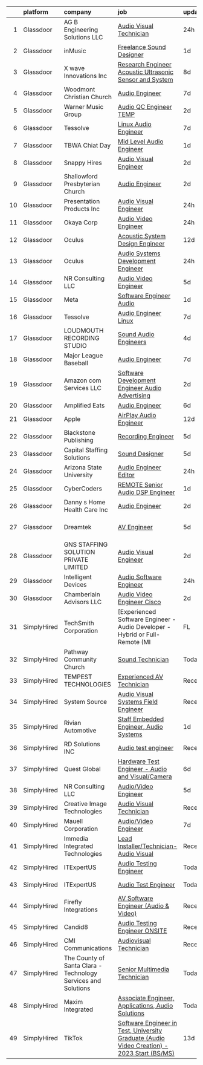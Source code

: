 

|    | platform    | company                                                       | job                                                                                                                                                                                                                                                                                                                                                                                                                                                                                                                                                                                                                                                                                                                                                                                                                                                                                                                                                                                                                                                                                                                                                                                                                                                                                                                                                                                                                                                                    | update_time   | location          |
|---:|:------------|:--------------------------------------------------------------|:-----------------------------------------------------------------------------------------------------------------------------------------------------------------------------------------------------------------------------------------------------------------------------------------------------------------------------------------------------------------------------------------------------------------------------------------------------------------------------------------------------------------------------------------------------------------------------------------------------------------------------------------------------------------------------------------------------------------------------------------------------------------------------------------------------------------------------------------------------------------------------------------------------------------------------------------------------------------------------------------------------------------------------------------------------------------------------------------------------------------------------------------------------------------------------------------------------------------------------------------------------------------------------------------------------------------------------------------------------------------------------------------------------------------------------------------------------------------------|:--------------|:------------------|
|  1 | Glassdoor   | AG B Engineering Solutions LLC                                | [Audio Visual Technician](https://www.glassdoor.com/partner/jobListing.htm?pos=123&ao=1136043&s=58&guid=000001833ffd680d97664c4c8fa73671&src=GD_JOB_AD&t=SR&vt=w&ea=1&cs=1_e7eff6fb&cb=1663225915750&jobListingId=1008139713819&jrtk=3-0-1gcvvqq1fkf1q801-1gcvvqq25k6d4800-dfb27898a06e403d-)                                                                                                                                                                                                                                                                                                                                                                                                                                                                                                                                                                                                                                                                                                                                                                                                                                                                                                                                                                                                                                                                                                                                                                          | 24h           | Remote            |
|  2 | Glassdoor   | inMusic                                                       | [Freelance Sound Designer](https://www.glassdoor.com/partner/jobListing.htm?pos=129&ao=1136043&s=58&guid=000001833ffd680d97664c4c8fa73671&src=GD_JOB_AD&t=SR&vt=w&cs=1_9eabf7b7&cb=1663225915750&jobListingId=1008138172762&jrtk=3-0-1gcvvqq1fkf1q801-1gcvvqq25k6d4800-ceb38f3a94f4f8a8-)                                                                                                                                                                                                                                                                                                                                                                                                                                                                                                                                                                                                                                                                                                                                                                                                                                                                                                                                                                                                                                                                                                                                                                              | 1d            | Remote            |
|  3 | Glassdoor   | X wave Innovations  Inc                                       | [Research Engineer   Acoustic  Ultrasonic Sensor and System](https://www.glassdoor.com/partner/jobListing.htm?pos=101&ao=1110586&s=58&guid=000001833ffd680d97664c4c8fa73671&src=GD_JOB_AD&t=SR&vt=w&ea=1&cs=1_439dde65&cb=1663225915748&jobListingId=1008120456243&cpc=4599430C66E07990&jrtk=3-0-1gcvvqq1fkf1q801-1gcvvqq25k6d4800-8b28430843ee8fd0--6NYlbfkN0BHIfC1zsKGIu0R3teaIu8liT7fbRNLaQeDQfcPJweUKxynNxS1I3QAxxY8sUOPCofg_r53BMj0SbXowN0Fq7NDdNj3ZvmNwkX73jybw_-RU0XFOOqu_8ArTDP4JpwOlNlRmJhZIm22hZH9qKHJE12kr5AUzdWgt6ri3W2_npT1sjAwbd44WNW9zh1HfKyXybKznBr9alomW-8z7S2WL-EpNK9cV9Sf3OWBZmtaSWA0oFS2Z59kyQDwdbGpQOJRaTSJTD7hDGyMiW7WhpqiNqrOGe-kboU9ZN7GJQhRs6Ro-6ywGC16fnBLvJ_YB9asvgKIHBDHIboB1yS7HAPdkXVph5y62Afe_--ay9kFvu5TCRG05YQw1F13yQvQz8msevNROyOczxTdEhUIZPfSrNxpnVPWjqVt_-_E4mPQrKLSROwxhCTj08v0lUKXlQwdRcmo3zFrnSitvoDqXC8eUokF8H5BKgI5HPkSgeo4NyAPTYM0nnudW6uGERdDEP89_g8Z8_UzAwQN4xa3wmMjbWcZNf_dSnU8uOluChNgK_vVobU4lPBVKEBb)                                                                                                                                                                                                                                                                                                                                                                                                                                                                                                                  | 8d            | Gaithersburg, MD  |
|  4 | Glassdoor   | Woodmont Christian Church                                     | [Audio Engineer](https://www.glassdoor.com/partner/jobListing.htm?pos=118&ao=1136043&s=58&guid=000001833ffd680d97664c4c8fa73671&src=GD_JOB_AD&t=SR&vt=w&ea=1&cs=1_d3df94ee&cb=1663225915749&jobListingId=1008123800603&jrtk=3-0-1gcvvqq1fkf1q801-1gcvvqq25k6d4800-93b6f28c9169e4de-)                                                                                                                                                                                                                                                                                                                                                                                                                                                                                                                                                                                                                                                                                                                                                                                                                                                                                                                                                                                                                                                                                                                                                                                   | 7d            | Nashville, TN     |
|  5 | Glassdoor   | Warner Music Group                                            | [Audio QC Engineer  TEMP ](https://www.glassdoor.com/partner/jobListing.htm?pos=125&ao=1136043&s=58&guid=000001833ffd680d97664c4c8fa73671&src=GD_JOB_AD&t=SR&vt=w&cs=1_5e9df306&cb=1663225915750&jobListingId=1008134954318&jrtk=3-0-1gcvvqq1fkf1q801-1gcvvqq25k6d4800-9efc5a1280f5b9cb-)                                                                                                                                                                                                                                                                                                                                                                                                                                                                                                                                                                                                                                                                                                                                                                                                                                                                                                                                                                                                                                                                                                                                                                              | 2d            | New York, NY      |
|  6 | Glassdoor   | Tessolve                                                      | [Linux Audio Engineer](https://www.glassdoor.com/partner/jobListing.htm?pos=124&ao=1136043&s=58&guid=000001833ffd680d97664c4c8fa73671&src=GD_JOB_AD&t=SR&vt=w&ea=1&cs=1_c5e35c23&cb=1663225915750&jobListingId=1008123074718&jrtk=3-0-1gcvvqq1fkf1q801-1gcvvqq25k6d4800-8e3778ed1cb14d68-)                                                                                                                                                                                                                                                                                                                                                                                                                                                                                                                                                                                                                                                                                                                                                                                                                                                                                                                                                                                                                                                                                                                                                                             | 7d            | Sunnyvale, CA     |
|  7 | Glassdoor   | TBWA Chiat Day                                                | [Mid Level Audio Engineer](https://www.glassdoor.com/partner/jobListing.htm?pos=126&ao=1136043&s=58&guid=000001833ffd680d97664c4c8fa73671&src=GD_JOB_AD&t=SR&vt=w&ea=1&cs=1_e24d25c7&cb=1663225915750&jobListingId=1008136828273&jrtk=3-0-1gcvvqq1fkf1q801-1gcvvqq25k6d4800-33331ff0738d0ae5-)                                                                                                                                                                                                                                                                                                                                                                                                                                                                                                                                                                                                                                                                                                                                                                                                                                                                                                                                                                                                                                                                                                                                                                         | 1d            | New York, NY      |
|  8 | Glassdoor   | Snappy Hires                                                  | [Audio Visual Engineer](https://www.glassdoor.com/partner/jobListing.htm?pos=114&ao=1136043&s=58&guid=000001833ffd680d97664c4c8fa73671&src=GD_JOB_AD&t=SR&vt=w&ea=1&cs=1_4dbc6939&cb=1663225915749&jobListingId=1008133923796&jrtk=3-0-1gcvvqq1fkf1q801-1gcvvqq25k6d4800-3871636ceffcf294-)                                                                                                                                                                                                                                                                                                                                                                                                                                                                                                                                                                                                                                                                                                                                                                                                                                                                                                                                                                                                                                                                                                                                                                            | 2d            | Ann Arbor, MI     |
|  9 | Glassdoor   | Shallowford Presbyterian Church                               | [Audio Engineer](https://www.glassdoor.com/partner/jobListing.htm?pos=102&ao=1110586&s=58&guid=000001833ffd680d97664c4c8fa73671&src=GD_JOB_AD&t=SR&vt=w&ea=1&cs=1_470eabf3&cb=1663225915748&jobListingId=1008134531287&cpc=A0032DE20586B9BD&jrtk=3-0-1gcvvqq1fkf1q801-1gcvvqq25k6d4800-b53b58c5e47087b6--6NYlbfkN0BHIfC1zsKGIu0R3teaIu8liT7fbRNLaQeDQfcPJweUKxynNxS1I3QA32w3yfAT5RMl-Lax2ouqDgbmOdTchXuUAFmeDt8Kz7bT8yvklAohdNG00KaatpXM6W_Bi7HNKIY6twU95T32kIIHmn7GwsqzGCaxtUAcMvlYmObcO74SCo9NoYBKzyWKIqKJ-g5C5X3jt13F_earjWcLng49ul24BKsuVOCZruGaz6Rl5l-3fdwEdpIQOHuMr6Y8IufTw7Pkqp-6_1uT-enolh9hy6WwzuoQ3sqRjBeAcBaRSVi-YOBrLuFL9h5JuOl1gUlagun-IEIG6Lt3mz8wMDcGQ5zlbddp7BGeP4Go1BFA21MJ9vY6o3ne0YxPhXbtW8mzkeEw0SaTNtrFAKM4QP909q_DvN8BAGmwwzOtQ_zTKCG-UbQ0jBpOc_ysSabVNONNkeYkBlfN5OHS9PDYmLTp2lA8pZANjp_4ztutc9YQMGDOKeht3UC4QH6v)                                                                                                                                                                                                                                                                                                                                                                                                                                                                                                                                                                                                                              | 2d            | Atlanta, GA       |
| 10 | Glassdoor   | Presentation Products Inc                                     | [Audio Visual Engineer](https://www.glassdoor.com/partner/jobListing.htm?pos=104&ao=1110586&s=58&guid=000001833ffd680d97664c4c8fa73671&src=GD_JOB_AD&t=SR&vt=w&ea=1&cs=1_58f63109&cb=1663225915748&jobListingId=1008139747241&cpc=EE7F0D06914A6BE7&jrtk=3-0-1gcvvqq1fkf1q801-1gcvvqq25k6d4800-c7d6d51eb7e45860--6NYlbfkN0DukAwDndutArnS8OT3znlJ-TW2KpK_7rZjO0LfXc6UVMwJqLdD1YJP8SDRF_NHwyxts_RCsiaT-Z86VeDUyE0hHOmBfzCBXE-SSidI87TkG3eIlDjidjWDLii0-bPzX49fxqwVr3h-RjXRUZ6oLVfujI85f79Zxnkcm2YBIb2jTy5SOnbDNyzA-930Z3QPEDBi3SP2yPLIDHRwfMzImKYQjRjD6P_ZbjYnV_57iAsKcPcX3RZqkQA2q-oZWIYUIXB_RnKwCz8NvSDWPw7miLRl9iZqBxogl0ucUUmHbcAwEWqcATiw9Ox_hcbVoPgvO1FVrTDWUC1EZy-FGIYzX8wwB70U53Fh30QvNMaFh5e_MlBhHufSaLqjbFioYDdKNeFjvBk8HXrKQy01-Yd7azef3aRN3O_R1c8m03BDx13EkMDl1CZpS80jcqQKB0XWgtv4oEW6T9a2kQeVzYrVYXYsbrp5AOBX7FS5AS7j0vDCeetA8Dzrd-Nf1TKUWfUv4I4ZOS0McOj5Ng%3D%3D)                                                                                                                                                                                                                                                                                                                                                                                                                                                                                                                                                                                           | 24h           | New York, NY      |
| 11 | Glassdoor   | Okaya Corp                                                    | [Audio Video Engineer](https://www.glassdoor.com/partner/jobListing.htm?pos=115&ao=1136043&s=58&guid=000001833ffd680d97664c4c8fa73671&src=GD_JOB_AD&t=SR&vt=w&ea=1&cs=1_a13e5347&cb=1663225915749&jobListingId=1008139234089&jrtk=3-0-1gcvvqq1fkf1q801-1gcvvqq25k6d4800-1c1d34c65ec86a32-)                                                                                                                                                                                                                                                                                                                                                                                                                                                                                                                                                                                                                                                                                                                                                                                                                                                                                                                                                                                                                                                                                                                                                                             | 24h           | Charlotte, NC     |
| 12 | Glassdoor   | Oculus                                                        | [Acoustic System Design Engineer](https://www.glassdoor.com/partner/jobListing.htm?pos=110&ao=1110586&s=58&guid=000001833ffd680d97664c4c8fa73671&src=GD_JOB_AD&t=SR&vt=w&cs=1_979321ec&cb=1663225915748&jobListingId=1008113658597&cpc=B101C867B3EF2D75&jrtk=3-0-1gcvvqq1fkf1q801-1gcvvqq25k6d4800-28c7cf85aae0d09a--6NYlbfkN0DYl4UJW4r1Vl7FEn6T9F-rD9lpC-0oMJVSiWjK_MGUd8e8cHXcpv6KPyjLHZEfqkWF7jx5nefSJB46Wpu88sVmHRl6nBxftk6vkGNTcKdYu9StRJ4PPVJ88bejKAEmkxARDbR2ZgAU1yuwjqEOxhXnu0VJ7oteK4RS4h0U14nQ_iAPa-JDJ05aRnZP5UBFRfqfAitlt0cR2cSzjkB07rJiPgtIz7SOA68Cgc5QOGBEayPYi3zmD91vzXM9fVVfNNjIX4cEqxJQ4hof5yvYsvnGGEJMkxMh951p6N-KLu5pKm7C2VtQSizgvHjrV98UAA4nVqky0PzJib7xGsJkKUmZRbvS6TcYtmx08igs8XQ56xdM_6oDpOuV8n0kxYit5tOxGE4AecdMOX6v-6G-eLOBm0Jlo2uaoxztjSIcBi60kA1g8h_Kjw6jOUMDyaeYwrQDrWELgz3ZXSQ_tOSIiURxTFQYyOM6DPK5v4aQKrrs2KE7Sh-OZHGlr_Zef2YQdNXc5KsrEHCw2gEDG4B55zb-GLE5hrH7M6IUIcpbM_sOuqsM02vVUrUO9rSBPKOYFge_aTKtiRTm01WjPdnICthZc99Qa3CNCpEPdWGz4hdLhApxxZ4TTIToPQ9OJviFmQeF3hL-kgM9O2MHR2Wwq1Y9j7ooR4Ty0yRPzxseuKkjy8_mRMI-NgWiIT0amfO3BvUHlGc-DujjfM58BWBu-Tl5AuysF_zaOQbrZu3WEQBQFql_tBAmS8eF2DZ-fXXC9zszp2gNkkNZuRUsMjl7dG9ymXnvQJaf0bPkXtakWxPrZb8PaFt7xx6b-sBRv5nEy75T0fx6fAVoK94GuhXUfz5nAonfBO1Y8lreE1oy8q2NM-oyCGjKZgdfhmBDQEfGpWKzBQQ5eVx-ve314XyqJ84BaQgBDDsxgAdb18z6lNK7P4bQssKVz3ig4MPaBNoOZALF1Nxf0d3FKzgqQJjRz0VRJnLUmmKJX4fU0YfaQX3BN7Rvi3Dso6xGLuovd7LwxP7ccmYrbgV1Sw6kN7Xc0mCjpK--nFeQ4JoJn6b9vq1NTbMN8GQXt_AmrURvOdj9-4Q%3D)    | 12d           | Remote            |
| 13 | Glassdoor   | Oculus                                                        | [Audio Systems Development Engineer](https://www.glassdoor.com/partner/jobListing.htm?pos=108&ao=1110586&s=58&guid=000001833ffd680d97664c4c8fa73671&src=GD_JOB_AD&t=SR&vt=w&cs=1_ba95b7f3&cb=1663225915748&jobListingId=1008139825650&cpc=C891152315FA1AD8&jrtk=3-0-1gcvvqq1fkf1q801-1gcvvqq25k6d4800-81c7c01d1ed9796a--6NYlbfkN0DYl4UJW4r1Vl7FEn6T9F-rD9lpC-0oMJVSiWjK_MGUd8e8cHXcpv6KPyjLHZEfqkU7D16wTQNzEVk4wG6XI9FAQyK5JkhJ2ERt5J6bqJI1UJM9RVHe6sJeBvvI02Fm7Y6TP1maoxtnNctsGXYfreZYmK9z-xOomguon396Im93PrYQAhqM4RnyF-ypzymJNdLjg1iIRIP7yR-m4sntYs314hwwH4dp4-2B9m1L4pFAN9EBo9clDTnx-CR61bYEO7Fa6qEPDt19AKQcNnaDpXsJb9SRygdG27mEb3lsLPPOCWzOK-7MGhy32WlFXjpbkOG7IdLKfDOc6Y2vLmviQ3G3AcDsGjnvfDgCL1dGfUT0JyVhhNkZPHT01Xiy92GOlc1b7_oHpfUl2e9ZkjwmeP55rLnGSM07WS5k555hqAPyD6wWjrjpaqcoOAY_WVsBd95gCH6Il_DSrTIl591iV4GJhxrnRsJhhZm984GVjMcqR5ol5auXnAdT1lTe4wCZ5qKH7NxhI0uo5MJz_B89uxDsz6VA1Ayq388Pje_iex6eUFukqihN9S_0aUANxIUOpSY8Yl-7AsMW6iymOygT4DWOSt28XIt5tdoecCo-QshBj9_nbBTalkGZDrEj1aeEC8OyJJLMELjOlN21v7xS89SwPMYpb85lzMzHaLWvaIKRkE4JbW-rmvV8i6Ge8XaQDMC3lWPgcrr7lvDUOwinZMG9wl8W1CDpddXiSHuR_VpvTGO9Ms9o2pZOXHICqQSA1ERUoXdPJTUUTK0osRf7pytcnn9JZke6Mv4ekOFaF38lxUzvFYbLTe6BW2XPVhckMxqZE_Q0nS6Ze4okkt9ufj7ulegxcO3woneTM-1NBC1ERHpi_-vq0DB2qZDrk36d5qw97krOlzuUIbktGjkwfPjgxBM6u8Nwkx89ervMILpuDlDvBkm_P6faFtx_B9l6ZaMrAecNKbDUb-kgScscZqSVR_Yx2Xl2H-kYMIZ0Y8DPoLHPOw0LxN4vbndI-Ggq1yZsGvtIf5J_6YKOeD4qI-_m4TINToLC75rbjxiiQRj2x6PCG9zyHM-zABwMuXquv9s%3D) | 24h           | Redmond, WA       |
| 14 | Glassdoor   | NR Consulting LLC                                             | [Audio Video Engineer](https://www.glassdoor.com/partner/jobListing.htm?pos=116&ao=1136043&s=58&guid=000001833ffd680d97664c4c8fa73671&src=GD_JOB_AD&t=SR&vt=w&cs=1_92ba5b21&cb=1663225915749&jobListingId=1008129647610&jrtk=3-0-1gcvvqq1fkf1q801-1gcvvqq25k6d4800-5f479e62b1b45732-)                                                                                                                                                                                                                                                                                                                                                                                                                                                                                                                                                                                                                                                                                                                                                                                                                                                                                                                                                                                                                                                                                                                                                                                  | 5d            | Mountain View, CA |
| 15 | Glassdoor   | Meta                                                          | [Software Engineer   Audio](https://www.glassdoor.com/partner/jobListing.htm?pos=105&ao=1110586&s=58&guid=000001833ffd680d97664c4c8fa73671&src=GD_JOB_AD&t=SR&vt=w&cs=1_e611365f&cb=1663225915748&jobListingId=1008135856631&cpc=0FE1F5EA2BC84A01&jrtk=3-0-1gcvvqq1fkf1q801-1gcvvqq25k6d4800-2af0d72ee9516572--6NYlbfkN0DYl4UJW4r1Vl7FEn6T9F-rD9lpC-0oMJVSiWjK_MGUd8e8cHXcpv6KPyjLHZEfqkWCUGiQ0wI9PhypsvPn6fLuX-NuhRXF81k4keiTZ-sjyQohKEQHZsqiAZ17RgzjGitjocz7khR2BXjl1nT4h9VfIACCg0Il7tYaijOLNLdjO9BsgM7gz_J4xH0AJnUSQM9ndGX7Ihztl5PDssZYcThtK5dViTQ__lXFgITQzblYQLpZ5fKb-vhkDS6NKWzVnGlLrJ8Hek6MV9I119iV139I_A7DLrHmdqgxKkAaNpdOBb5Sv4Rnz5Dc6Ijpo3iG6JZTTOzHisgO6vpOCKuRtOBnFtemzNzzb1aw0MWrh8iyh8uOv_NkacEps3atAXlsXqWIXlsowgsbWcH0AxPhwvB7ynLoOT8lR3ZYimSbtJLZyN7vZfYVcZQnCBWPU1EeFE7s367qEeMwhaILEScn-ma3UebWHWGjChnShuQLXnog38PSkXTKwD-TzCXR5lB_IE3eZo18hYy-gGB8aLVlmh_mvFXcv5xXYvAMq4M44SWYYIJ0iHr-rC5SL74pW4y-9Iyy4w5n3zlhwBLi8feU0rpp8Zcwu0lcpSK2oy33y6QJN4FY6PBWyVwmVAH5ITpa3m7KJLdOq0PDE-gYmlW62eG5pmykRoIg_OqCI0KL46oy3g_kcVn_IrPuK5ZqieZSH5EorDsjQu6OElHQbfnQnWX9NV_4RrREX7RvSjrKzO8pZI05ufKx5gSYe1v-x8ZTou07YfsQ2PHWkLYh6RMpF6tUsZqlEXmUxtm7TbtyNpjQ0sCxOKSQfYtfvwisIszy4NAfQZ4jc-ynmrEq_41DL1mUjuKmwC88an0ymHJQbwTT8D5fRPdbHxZJQRP_k9fzfxiv8RbO3nZQ-zFDKm4HVgTzLlFPvTlC7mN_6QBp9yvtrFDliMStSIZGvWtYDSxIZcIU1AMOb_sOQT_NnhuSq94rsoQlvZT6tUBKlzZ9tQxC87s2XDKqTKzawUzl_5Qhk5ZTijZzYwjtUN8xP1iR16hxdWSR1opszv5lF8jIZwhgcXUvsKur20-RIg13gbqEr2I%3D)          | 1d            | Remote            |
| 16 | Glassdoor   | Tessolve                                                      | [Audio Engineer  Linux ](https://www.glassdoor.com/partner/jobListing.htm?pos=117&ao=1136043&s=58&guid=000001833ffd680d97664c4c8fa73671&src=GD_JOB_AD&t=SR&vt=w&ea=1&cs=1_60128b96&cb=1663225915749&jobListingId=1008123074675&jrtk=3-0-1gcvvqq1fkf1q801-1gcvvqq25k6d4800-36e205bddfde5482-)                                                                                                                                                                                                                                                                                                                                                                                                                                                                                                                                                                                                                                                                                                                                                                                                                                                                                                                                                                                                                                                                                                                                                                           | 7d            | Sunnyvale, CA     |
| 17 | Glassdoor   | LOUDMOUTH RECORDING STUDIO                                    | [Sound   Audio Engineers](https://www.glassdoor.com/partner/jobListing.htm?pos=120&ao=1136043&s=58&guid=000001833ffd680d97664c4c8fa73671&src=GD_JOB_AD&t=SR&vt=w&ea=1&cs=1_39c4a42c&cb=1663225915749&jobListingId=1008131236624&jrtk=3-0-1gcvvqq1fkf1q801-1gcvvqq25k6d4800-55da256ef0d8cd28-)                                                                                                                                                                                                                                                                                                                                                                                                                                                                                                                                                                                                                                                                                                                                                                                                                                                                                                                                                                                                                                                                                                                                                                          | 4d            | Toledo, OH        |
| 18 | Glassdoor   | Major League Baseball                                         | [Audio Engineer](https://www.glassdoor.com/partner/jobListing.htm?pos=127&ao=1136043&s=58&guid=000001833ffd680d97664c4c8fa73671&src=GD_JOB_AD&t=SR&vt=w&cs=1_60ec6d03&cb=1663225915750&jobListingId=1008123442264&jrtk=3-0-1gcvvqq1fkf1q801-1gcvvqq25k6d4800-1bef5bcf6363f42c-)                                                                                                                                                                                                                                                                                                                                                                                                                                                                                                                                                                                                                                                                                                                                                                                                                                                                                                                                                                                                                                                                                                                                                                                        | 7d            | Secaucus, NJ      |
| 19 | Glassdoor   | Amazon com Services LLC                                       | [Software Development Engineer  Audio Advertising](https://www.glassdoor.com/partner/jobListing.htm?pos=128&ao=1136043&s=58&guid=000001833ffd680d97664c4c8fa73671&src=GD_JOB_AD&t=SR&vt=w&cs=1_3c8c9794&cb=1663225915750&jobListingId=1008134589105&jrtk=3-0-1gcvvqq1fkf1q801-1gcvvqq25k6d4800-e6578b0e774199d3-)                                                                                                                                                                                                                                                                                                                                                                                                                                                                                                                                                                                                                                                                                                                                                                                                                                                                                                                                                                                                                                                                                                                                                      | 2d            | Austin, TX        |
| 20 | Glassdoor   | Amplified Eats                                                | [Audio Engineer](https://www.glassdoor.com/partner/jobListing.htm?pos=119&ao=1136043&s=58&guid=000001833ffd680d97664c4c8fa73671&src=GD_JOB_AD&t=SR&vt=w&ea=1&cs=1_66585df0&cb=1663225915749&jobListingId=1008128132506&jrtk=3-0-1gcvvqq1fkf1q801-1gcvvqq25k6d4800-bda1af9eecb52a71-)                                                                                                                                                                                                                                                                                                                                                                                                                                                                                                                                                                                                                                                                                                                                                                                                                                                                                                                                                                                                                                                                                                                                                                                   | 6d            | Dallas, TX        |
| 21 | Glassdoor   | Apple                                                         | [AirPlay Audio Engineer](https://www.glassdoor.com/partner/jobListing.htm?pos=106&ao=1110586&s=58&guid=000001833ffd680d97664c4c8fa73671&src=GD_JOB_AD&t=SR&vt=w&cs=1_f46f7b02&cb=1663225915748&jobListingId=1008115118809&cpc=AC285F3A3ECA6BB0&jrtk=3-0-1gcvvqq1fkf1q801-1gcvvqq25k6d4800-c85d313df70b4a0f--6NYlbfkN0BvKrLyj5gPmtZO9T8euul8TCxuuKNOtzRJOomxnwSEodTz2Bc-sPZlC5mDe-NOaJgMrXamySPOLnOMudZAsHNbS4DjgW2sU6nMVcmUmjA99WICcAJXtsCVeevwN_dgaTH5pvrG_AxuhL9ZweanWfjrL5y93Mw-lMFhnfQOhvLMJ5AE3bYRtr_p0CTNHNH9VD8u4zRVpPBEIldLiMby-0SM6d9O1GOLAiA9qYG8Hirm3qsJPqu8qkaQLNuMWmtxYUHM6Q897LpzCS8LfyjM6EYl1Vof42htXUsUy9S-0tS8h9_knO3Ol0Lk1V4-WaQ3ipfIPGL1xqhKnqPf5coRVsnFp5OhcH-m3zu0-J6e33s2y9zqtp5EuKDltDoGAAP-GYeDDG7wxMvQ-LSsMPr3vDNxJMHxBvGr_B8KSXQXvTJ-F9qyWiM2S4M5pYYPG-7eh9H1W0A2VapLqTPY22ja6alPkrdWNPleJV3ukjYM9ZA67xbwx7CG611dE9sczSTrrSQm3MLE-WGodqpRb18jK0ve2J0badYEQn3DxyIaz-9VJsDQXu7MNiwydoePBj_JLqnaK9Oy6F9P8kkdMXqVZIGgApeYMKptxv1do68mtt6g6jJPWsJjeWLPKpI3nrD7PAWQExxISfb_LcGCXfwPFtoXLdzeMQ7G4c1GNiy4c3h1IkyQLKvJuH3RoLwuviSYQcGCvpeBuMVJVRgZGc5N2dMV6HehyJ3EJdy95_CVzs6wL8Kt1yFU-WebZIKkPdp7RoLRjwj3efWsvMpSItPmNd9w3WbRuIDO_TuVG0Qwt0NdKbEuY6nz-CuCCNX-lEsMc7pUXZw72YYKLp2B2zu9lrnLzS_yIzVdHT-ZzpjCr1ZIIkunOOtVIh9Pso8MZcRo_t7vHktIM00-Qf-KtN9X33H5tWLOw0a-raMRD6SAs5Rwm8RNERBKGP8dCMBsufBAV9QVzFOyXZ6MKw%3D%3D)                                                                                                                               | 12d           | San Diego, CA     |
| 22 | Glassdoor   | Blackstone Publishing                                         | [Recording Engineer](https://www.glassdoor.com/partner/jobListing.htm?pos=130&ao=1136043&s=58&guid=000001833ffd680d97664c4c8fa73671&src=GD_JOB_AD&t=SR&vt=w&ea=1&cs=1_6cd2351d&cb=1663225915750&jobListingId=1008129684780&jrtk=3-0-1gcvvqq1fkf1q801-1gcvvqq25k6d4800-1c0deaf7e33c9cb8-)                                                                                                                                                                                                                                                                                                                                                                                                                                                                                                                                                                                                                                                                                                                                                                                                                                                                                                                                                                                                                                                                                                                                                                               | 5d            | Ashland, OR       |
| 23 | Glassdoor   | Capital Staffing Solutions                                    | [Sound Designer](https://www.glassdoor.com/partner/jobListing.htm?pos=111&ao=1110586&s=58&guid=000001833ffd680d97664c4c8fa73671&src=GD_JOB_AD&t=SR&vt=w&ea=1&cs=1_56cc8974&cb=1663225915749&jobListingId=1008129709119&cpc=3BA4CE39D5B5DEF5&jrtk=3-0-1gcvvqq1fkf1q801-1gcvvqq25k6d4800-09213c6d8b86affe--6NYlbfkN0AHXq2vAVwR3IH7wgnTMdWCa3HguypIXx0DFudX-u0zu6XSU0N9gDGCMsnO9yvyAfN_kLx_H3lDVVid6YQ8s5rRwP1Oj-6I2tZ4J_DhfnI7Sqwo0O2vIntQaS2wOb-iUjXPBHbBvCRckoDoXMJOzdxtq_kWXi-rWMrYVNO55dhacRX_Ur72SdFvrY7JTtq5Yoega12PfuS8uyNUri4sTZDaigXQsIZIWBfRuZzeI9_23zxGDUDAVT4NP2_E9xIeZ-Hef7k0yE5rESgEYeaPdCRxBzPsceQ_JVoUuNIVHn3j1kK4fwWr6c7F-xWq4y9S0DDie8QJhU-h6Z7ExYavxFJVxS2DFRgPN3c_UD_AUpEs2-Lm-MZxOxeJY6iCq7zj2ZJNco32emPUCtJO84yMDAFrmLzHbUojMotZZLg6agXkc4vy3GmTq4KKnzvAQluCibTeeZzNGtcbexsEZ1Q9n7kfT0bfHSyQ_ay69TIl1NPykH3fZNRuLBSQzbwMTDjV000hYWQvMUTF6A%3D%3D)                                                                                                                                                                                                                                                                                                                                                                                                                                                                                                                                                                                                  | 5d            | Remote            |
| 24 | Glassdoor   | Arizona State University                                      | [Audio Engineer Editor](https://www.glassdoor.com/partner/jobListing.htm?pos=121&ao=1136043&s=58&guid=000001833ffd680d97664c4c8fa73671&src=GD_JOB_AD&t=SR&vt=w&cs=1_74f19a03&cb=1663225915750&jobListingId=1008140425327&jrtk=3-0-1gcvvqq1fkf1q801-1gcvvqq25k6d4800-89bab4b42d4210d4-)                                                                                                                                                                                                                                                                                                                                                                                                                                                                                                                                                                                                                                                                                                                                                                                                                                                                                                                                                                                                                                                                                                                                                                                 | 24h           | Phoenix, AZ       |
| 25 | Glassdoor   | CyberCoders                                                   | [REMOTE Senior Audio DSP Engineer](https://www.glassdoor.com/partner/jobListing.htm?pos=112&ao=1110586&s=58&guid=000001833ffd680d97664c4c8fa73671&src=GD_JOB_AD&t=SR&vt=w&ea=1&cs=1_4b219c27&cb=1663225915749&jobListingId=1008137109863&cpc=47CFDC01B3F81FAC&jrtk=3-0-1gcvvqq1fkf1q801-1gcvvqq25k6d4800-0497f03fd5952538--6NYlbfkN0CpFJQzrgRR8WqXWK1qKKEqALWJw739KlKqr2H-MSI4eoBlI4EFrmor2FYZMP3muM0yhNczssHwBh5AvTwaoIVuycECPMuQyWDtl51LnKI1dhNnmSwwjAWL1YoE8a_tfhfMhGprDk49Dmbyx-VnWPp4RDJczgJdh6hqf_Iv0iLIbUFBfcvZZT3q36Kb4G9s6VZcE-1x6BrXZY_IdStpq6RiB7qyVFlxxvnDlESJSpDWcoG4IiGftIAKvpCbdD8sMTqQCKPc3iN6oslhZVjSdWuQC61XvGGtxUU-YwLlvT4Hs_cFlx1T9eoMco-aeqjoIHydA7MqdRz8E9O8-2pMXa1_AgsZ4KYlUJZZV8fIn5A3EkTVcdJgRZfCfpWR2EyZ3_Wq2s8beWBlzkcWjlFlRSHEkQGM5qIrrhC7YbwBc8ooZHMC8wr-UOW7qiylDl7zgYkmA5zRORdcYY5Tz4A7tqboVom4WEVtgcFLRWLm6peYjr692-Z4Xffl2YHshVxpZtBqR3P2IN0Q1lEZfDZJmA2ngDHzJtOJuQUCIxxC2oyimPL8ac50Ml8n4kTMb5tK_C43AU_nVOdTgZtjGHjm9xgJeIKmaSnpS8WL10uJKv_L1hZyys6q59W5qcJ-2dm6PwMBaZceL1v-8yszT9eBIZe9qAu4vBurYu-Hs7wdHlium-jsHIAbdWom63YnBHu0SX1su1JapkHUYEpaet3ymcxIM94IXW4XcKkIEUxQhyB7e56N6QOrRp3-C34W_KobnE8K_Qud_YliGwgK9Sh4hd7ZDwta-IRx1SxHZ-Vm609-6XIS0YzBztcn2d1z6E1PRMRl4LIosqtwpGx6jpsCETdG_DbsioFnwjoX-pTBcP3jRDrrUDvL-2x5k4pxYG6pUBsHa_4gNxZHLw7hH53dcr-pGGHey9AzI5gNPSatPjAbxLy1imz3JXaJABbpIUfkL5cLDZJFPiXQwdCnRCusN6_llFWabg2Qql4%3D)                                                                                              | 1d            | Owatonna, MN      |
| 26 | Glassdoor   | Danny s Home Health Care Inc                                  | [Audio Engineer](https://www.glassdoor.com/partner/jobListing.htm?pos=109&ao=1110586&s=58&guid=000001833ffd680d97664c4c8fa73671&src=GD_JOB_AD&t=SR&vt=w&ea=1&cs=1_1d745370&cb=1663225915749&jobListingId=1008134151228&cpc=217C45A42544DB93&jrtk=3-0-1gcvvqq1fkf1q801-1gcvvqq25k6d4800-d96fd0092005e7ba--6NYlbfkN0BoInTxaLMgkHfYaVP3cjWr3Sg06t2RqWCP-gXfyzuwcAKjbigUHLNrL0tn_yz6JlUOWou0FcGHTzr2os2mD1KAPpd-ACAcwY0h9eauOD3aWG_L3Dx0BkTIHnyCalEaEiU-pjJg_8aKBVZXC2f7pUDDYWRJO-tzJ-e7l1wrtaTNOcOW7ZrA-UAstBtsnPwPdV64qlrvLKSunYHd5S2e2131yRhG82efjMl9peMiIYFTuQTV6uYG7adPLPEBim5wtyg5hsquCFz1V24bGHizb7-UIcn8XRC6O-Q4KGlqeUc_3clReOI1MigoklfLsMOd34SA2Wo3ZegoF3mHHXphO6L3OhWXUUKY2ez0Vij3CtYlKQnQISIItJMOyQaWTmIYuRFRmhVrMt8Sm31OH4NkspIej0f-nMK0RleIwmkGMCwZzEW4NzoS7q0f6f-LDTMkFNPg-zvDvHNqqr97akHqvT04f2ee2xbd_mrlPIxkV4aiBxI92URLqRCNRXaEYWQhe4uXYfPLPd400g%3D%3D)                                                                                                                                                                                                                                                                                                                                                                                                                                                                                                                                                                                                  | 2d            | Berkley, MI       |
| 27 | Glassdoor   | Dreamtek                                                      | [AV Engineer](https://www.glassdoor.com/partner/jobListing.htm?pos=103&ao=1110586&s=58&guid=000001833ffd680d97664c4c8fa73671&src=GD_JOB_AD&t=SR&vt=w&ea=1&cs=1_28b37da7&cb=1663225915748&jobListingId=1008128319710&cpc=CA43532650C61C38&jrtk=3-0-1gcvvqq1fkf1q801-1gcvvqq25k6d4800-e93c37cabcb657c7--6NYlbfkN0DmE15CTgcGMh7aLs0K4L1vkmWCYcqqPsBCfgDMCdQhnIn6a0L3CsQ2TclzMHLDmuF0lYeriLsHxtx5mC1VtgpyoJLsD0nia0jpi02q9IkZ1Hea-vLCKPei7KEfifH_Or2U0zp0agN8V4Z8IpLK3I8Pr8m-A2nXYmib-vmheUeb4WB-wb7VMGrI0SXX9I95vbAZ7h-gUpGfLaTQSH2_I_h2fnub-V_hf1E2QOJkaSAwIZ4PZNL_b6cQAlwN-dVflFQaacnTiJyh1TQgA8n3KckkZNs92ZADuwU7a2NqyoNn3B3GZdocfL0X0athce4g3TTUYv1ygP2MDpEsIMsSDEyrNOq-tHIME8zCOb_evxcdxAoUobGrKVuNSDQsl7yo2knT99QY1h0_UuVvV8tlwXAwsIcCPEijWDm7hUNOomqwh58xCFDDn6e_owO7p9cwE97skfUYm4p1HPnyfnmXWKpuiPShFI2JOfwX69A89uIKlueONA_KSyzG)                                                                                                                                                                                                                                                                                                                                                                                                                                                                                                                                                                                                                                 | 5d            | San Francisco, CA |
| 28 | Glassdoor   | GNS STAFFING SOLUTION PRIVATE LIMITED                         | [Audio Visual Engineer](https://www.glassdoor.com/partner/jobListing.htm?pos=113&ao=1110586&s=58&guid=000001833ffd680d97664c4c8fa73671&src=GD_JOB_AD&t=SR&vt=w&ea=1&cs=1_be54c1d0&cb=1663225915749&jobListingId=1008133835238&cpc=AC285F3A3ECA6BB0&jrtk=3-0-1gcvvqq1fkf1q801-1gcvvqq25k6d4800-34fc2d6aaa9c39dc--6NYlbfkN0DSIQBZQ-2Vai8_rtyWPENsIrxgvuk_9OUeK1VKqbOx9HU1FkKsTKPGTJ1fQ9Jpvdeomd5e-6rIq26ylPV15vo389pWmV_IVTD2fS4ExdKiACj2vDE4q-UYpFom3e1X1LKSJQw61DoAPcF41ktfa8CWQ67aJjIpz8K2dIRJ8SeQJ4e2QPY7gTqhCul1qMe-CHeMbBPpqGZY8pXXGJsdt2pBM0mgjmlUohCIc2zkOwwXjXKCc69fOv9vPHU8wW_I5iMpfAPeR4qTuW44b1fe01PLVZQHSvixyqIj03jdzmzorepRN1awjMuW4VDJsY_3G9_RaGfpZnpUx3gxlkRuec651fEp-PuFcurnveCdG5SBXWA6oLzvlGxM5vCIC-p_2pBj7OA4fxY0_P-5OFPNXCfgoiqvf2x29AudAIm75v_hTwKqspKPln07DdnZNop5bC31Fq6aG4AipRFJfqfP8XWT7Y_pDrYVcy8ZVfrZw1JQrepbXmtn-C1IhRV_NYOhEqysKT4zQUNaNw%3D%3D)                                                                                                                                                                                                                                                                                                                                                                                                                                                                                                                                                                                           | 2d            | San Francisco, CA |
| 29 | Glassdoor   | Intelligent Devices                                           | [Audio Software Engineer](https://www.glassdoor.com/partner/jobListing.htm?pos=122&ao=1136043&s=58&guid=000001833ffd680d97664c4c8fa73671&src=GD_JOB_AD&t=SR&vt=w&ea=1&cs=1_47caafe3&cb=1663225915750&jobListingId=1008139179303&jrtk=3-0-1gcvvqq1fkf1q801-1gcvvqq25k6d4800-66b719a56b72330d-)                                                                                                                                                                                                                                                                                                                                                                                                                                                                                                                                                                                                                                                                                                                                                                                                                                                                                                                                                                                                                                                                                                                                                                          | 24h           | Columbia, MD      |
| 30 | Glassdoor   | Chamberlain Advisors LLC                                      | [Audio Video Engineer   Cisco](https://www.glassdoor.com/partner/jobListing.htm?pos=107&ao=1110586&s=58&guid=000001833ffd680d97664c4c8fa73671&src=GD_JOB_AD&t=SR&vt=w&ea=1&cs=1_85ac1386&cb=1663225915748&jobListingId=1008134337639&cpc=6BF42D0955AE9A34&jrtk=3-0-1gcvvqq1fkf1q801-1gcvvqq25k6d4800-eb42c41acf83756f--6NYlbfkN0BQTv-RBlFqOUTGJDM9bmyVsbFrrtwBOBspE1hX8D6Q4-fdJwmOdTuHVG0bFerBQ6usWLinDU5F2vPBOVjSI8t2X2ACf4HwQBFHxXirW3V-bL8inXYUsfGZqCei44wNo9UXwxWWgqLwvbZD7gUQH4f_6A6JGqmPTpObemFuC31P2WIRxc1wfccls5N_RaF4O6w---zXMon-LqOy8hEhPrM7scZB-C0kOAEjJGGwTRFR4yoK8EOpYwfujwS8Vzw0YQiunFKf1rhwlIQeBtNbeG_ucINVSmDuB_1nWSJWiG20sHRfaixLsp4bX89rWGd_6LJs0_7Sarm43qzP9NZokrnUKRqNZ93jmaxjGsVbSo3g1WpE7PlA5ueOp5OCS6NlfCIyRjVzx0obPh6PolBXq-PErHraWMh5oFh6EcWl6erVuGWaJVLoRXB1hkjQDW3ObPrV5ZboGupaISa1NCpM5GSVUFiTVBTZG9CmWfQii6l8Jq61bPjIGdGGufxEyZP5G4SAmEhVQdHPpPm1k_V25_8z)                                                                                                                                                                                                                                                                                                                                                                                                                                                                                                                                                                                | 2d            | Chicago, IL       |
| 31 | SimplyHired | TechSmith Corporation                                         | [Experienced Software Engineer - Audio Developer - Hybrid or Full-Remote (MI | FL | IL | NC | TX)](https://www.simplyhired.com/job/8Ri1bqcZce2bH5Fmfv2FSUlejcX6u0ta2zJ4WcsU7MCmt_AXDCG5Tg?q=audio+engineer)                                                                                                                                                                                                                                                                                                                                                                                                                                                                                                                                                                                                                                                                                                                                                                                                                                                                                                                                                                                                                                                                                                                                                                                                                                                            | Recently      | Remote, MI        |
| 32 | SimplyHired | Pathway Community Church                                      | [Sound Technician](https://www.simplyhired.com/job/xNRKdLpQ4MaSUTJBXI-WNbXjx6Gvjqz-j9H1qx1MI2k-IrnmYm7uew?q=audio+engineer)                                                                                                                                                                                                                                                                                                                                                                                                                                                                                                                                                                                                                                                                                                                                                                                                                                                                                                                                                                                                                                                                                                                                                                                                                                                                                                                                            | Today         | Fremont, CA       |
| 33 | SimplyHired | TEMPEST TECHNOLOGIES                                          | [Experienced AV Technician](https://www.simplyhired.com/job/MytCrP4XBlApadWrfCsVYau9oQxvszI_dfIou68K-L2bTUGmErZGRw?q=audio+engineer)                                                                                                                                                                                                                                                                                                                                                                                                                                                                                                                                                                                                                                                                                                                                                                                                                                                                                                                                                                                                                                                                                                                                                                                                                                                                                                                                   | Recently      | Issaquah, WA      |
| 34 | SimplyHired | System Source                                                 | [Audio Visual Systems Field Engineer](https://www.simplyhired.com/job/xVBqUv_Jb7WJWKXZWvKMDvPPRs-yjpNF3jAs9pIqje1SIoBa9tk9Yw?q=audio+engineer)                                                                                                                                                                                                                                                                                                                                                                                                                                                                                                                                                                                                                                                                                                                                                                                                                                                                                                                                                                                                                                                                                                                                                                                                                                                                                                                         | Recently      | Hunt Valley, MD   |
| 35 | SimplyHired | Rivian Automotive                                             | [Staff Embedded Engineer, Audio Systems](https://www.simplyhired.com/job/0ERt7f46SdDnYrfisby4s4_LryudfSEgnk0uaR6ZoxTK8exMFi0JgQ?q=audio+engineer)                                                                                                                                                                                                                                                                                                                                                                                                                                                                                                                                                                                                                                                                                                                                                                                                                                                                                                                                                                                                                                                                                                                                                                                                                                                                                                                      | 1d            | Palo Alto, CA     |
| 36 | SimplyHired | RD Solutions INC                                              | [Audio test engineer](https://www.simplyhired.com/job/Kf_YI6a98vW7Y5O-xjVqrlg9yR95i6MaN_1gcZFzACVka3N6opd0vw?q=audio+engineer)                                                                                                                                                                                                                                                                                                                                                                                                                                                                                                                                                                                                                                                                                                                                                                                                                                                                                                                                                                                                                                                                                                                                                                                                                                                                                                                                         | Recently      | Sunnyvale, CA     |
| 37 | SimplyHired | Quest Global                                                  | [Hardware Test Engineer - Audio and Visual/Camera](https://www.simplyhired.com/job/jbGxp9PT-5b_7GtKpKH_3IDT6kP8V_skaSNWm8qJ6m2Vpdslvr3n9Q?q=audio+engineer)                                                                                                                                                                                                                                                                                                                                                                                                                                                                                                                                                                                                                                                                                                                                                                                                                                                                                                                                                                                                                                                                                                                                                                                                                                                                                                            | 6d            | Sunnyvale, CA     |
| 38 | SimplyHired | NR Consulting LLC                                             | [Audio/Video Engineer](https://www.simplyhired.com/job/xcD_ea302kcACqawOfpvq2An41RzMZWz_-d4jN_rbMq6t8ViWa0Lcg?q=audio+engineer)                                                                                                                                                                                                                                                                                                                                                                                                                                                                                                                                                                                                                                                                                                                                                                                                                                                                                                                                                                                                                                                                                                                                                                                                                                                                                                                                        | 5d            | Mountain View, CA |
| 39 | SimplyHired | Creative Image Technologies                                   | [Audio Visual Technician](https://www.simplyhired.com/job/atreEkq0g7SkSRHLP5XSG8qcgYXzGfzZejT-kHOzp7aTP1_r2wNX0Q?q=audio+engineer)                                                                                                                                                                                                                                                                                                                                                                                                                                                                                                                                                                                                                                                                                                                                                                                                                                                                                                                                                                                                                                                                                                                                                                                                                                                                                                                                     | Recently      | Shelbyville, KY   |
| 40 | SimplyHired | Mauell Corporation                                            | [Audio/Video Engineer](https://www.simplyhired.com/job/I6YseSaQhXATO1fJtfI1p1owdRWl9ooipJc5PtAw9wh4gmezfUKOYw?q=audio+engineer)                                                                                                                                                                                                                                                                                                                                                                                                                                                                                                                                                                                                                                                                                                                                                                                                                                                                                                                                                                                                                                                                                                                                                                                                                                                                                                                                        | 7d            | Dillsburg, PA     |
| 41 | SimplyHired | Immedia Integrated Technologies                               | [Lead Installer/Technician-Audio Visual](https://www.simplyhired.com/job/IL_TH2SXPlz2tOw2DDE_I22xSpEewZlkJne33ZaAXd-CmCI5oTmI_A?q=audio+engineer)                                                                                                                                                                                                                                                                                                                                                                                                                                                                                                                                                                                                                                                                                                                                                                                                                                                                                                                                                                                                                                                                                                                                                                                                                                                                                                                      | Recently      | Scottsdale, AZ    |
| 42 | SimplyHired | ITExpertUS                                                    | [Audio Testing Engineer](https://www.simplyhired.com/job/XHqHUnrgWBBk4Ao_eO9SgjXk3zJON3WE6mG_eLfeXfKIaEV9-VP8uQ?q=audio+engineer)                                                                                                                                                                                                                                                                                                                                                                                                                                                                                                                                                                                                                                                                                                                                                                                                                                                                                                                                                                                                                                                                                                                                                                                                                                                                                                                                      | Today         | Sunnyvale, CA     |
| 43 | SimplyHired | ITExpertUS                                                    | [Audio Test Engineer](https://www.simplyhired.com/job/ulI3uOXBqfDgcWfQUS0dtTfDJKIUlRjfblLkL-L7b54omhWRS146Cw?q=audio+engineer)                                                                                                                                                                                                                                                                                                                                                                                                                                                                                                                                                                                                                                                                                                                                                                                                                                                                                                                                                                                                                                                                                                                                                                                                                                                                                                                                         | Today         | Sunnyvale, CA     |
| 44 | SimplyHired | Firefly Integrations                                          | [AV Software Engineer (Audio & Video)](https://www.simplyhired.com/job/wVgS93FoPnoW1lPtzLJkhlTfa__oNlyaoLpNK2pOp4o_LNKowYZnrw?q=audio+engineer)                                                                                                                                                                                                                                                                                                                                                                                                                                                                                                                                                                                                                                                                                                                                                                                                                                                                                                                                                                                                                                                                                                                                                                                                                                                                                                                        | Recently      | Middlebury, IN    |
| 45 | SimplyHired | Candid8                                                       | [Audio Testing Engineer ONSITE](https://www.simplyhired.com/job/aG7XIoDoWo2vGhq2930DnIf-gGl8kkqTOjNQBEDbDbq6RMwEDPN6JA?q=audio+engineer)                                                                                                                                                                                                                                                                                                                                                                                                                                                                                                                                                                                                                                                                                                                                                                                                                                                                                                                                                                                                                                                                                                                                                                                                                                                                                                                               | Recently      | Sunnyvale, CA     |
| 46 | SimplyHired | CMI Communications                                            | [Audiovisual Technician](https://www.simplyhired.com/job/bIm0RhnuEznmotwFVDajn_m87uALclNrLVRqyK8A-h8uWTcpNlC_Jg?q=audio+engineer)                                                                                                                                                                                                                                                                                                                                                                                                                                                                                                                                                                                                                                                                                                                                                                                                                                                                                                                                                                                                                                                                                                                                                                                                                                                                                                                                      | Recently      | Verona, NY        |
| 47 | SimplyHired | The County of Santa Clara - Technology Services and Solutions | [Senior Multimedia Technician](https://www.simplyhired.com/job/npe4NANTps4TJxqnMCTCJ8o5ocn2m_1upvo9QDkc9tkY0hYpwi_6qg?q=audio+engineer)                                                                                                                                                                                                                                                                                                                                                                                                                                                                                                                                                                                                                                                                                                                                                                                                                                                                                                                                                                                                                                                                                                                                                                                                                                                                                                                                | Today         | San Jose, CA      |
| 48 | SimplyHired | Maxim Integrated                                              | [Associate Engineer, Applications, Audio Solutions](https://www.simplyhired.com/job/CeIdknbmTdRAJv1-G0doQvEuurtZAF84jjszH4ujFzRWFnFx7evewQ?q=audio+engineer)                                                                                                                                                                                                                                                                                                                                                                                                                                                                                                                                                                                                                                                                                                                                                                                                                                                                                                                                                                                                                                                                                                                                                                                                                                                                                                           | Today         | San Jose, CA      |
| 49 | SimplyHired | TikTok                                                        | [Software Engineer in Test, University Graduate (Audio Video Creation) - 2023 Start (BS/MS)](https://www.simplyhired.com/job/QM5jpbPgqy-BqYbCL-WHQgFdItS3ZpBrMVk4bB_MPEEDGBy8bZMAhg?q=audio+engineer)                                                                                                                                                                                                                                                                                                                                                                                                                                                                                                                                                                                                                                                                                                                                                                                                                                                                                                                                                                                                                                                                                                                                                                                                                                                                  | 13d           | Mountain View, CA |